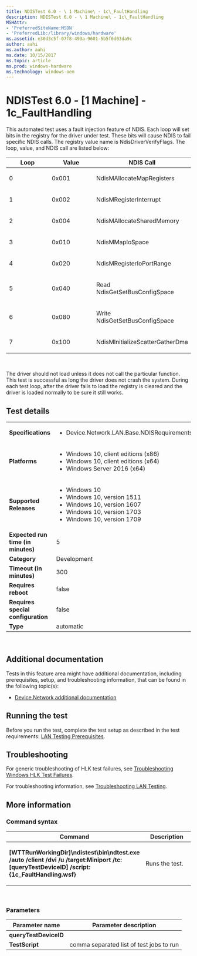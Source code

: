 ```yaml
---
title: NDISTest 6.0 - \ 1 Machine\ - 1c\_FaultHandling
description: NDISTest 6.0 - \ 1 Machine\ - 1c\_FaultHandling
MSHAttr:
- 'PreferredSiteName:MSDN'
- 'PreferredLib:/library/windows/hardware'
ms.assetid: e30d3c5f-07f8-493a-9601-5b5f6d03da9c
author: aahi
ms.author: aahi
ms.date: 10/15/2017
ms.topic: article
ms.prod: windows-hardware
ms.technology: windows-oem
---
```


# <span id="p_hlk_test.821954e1-dfdf-405f-8ee2-aae655551aa9"></span>NDISTest 6.0 - \[1 Machine\] - 1c\_FaultHandling


This automated test uses a fault injection feature of NDIS. Each loop will set bits in the registry for the driver under test. These bits will cause NDIS to fail specific NDIS calls. The registry value name is NdisDriverVerifyFlags. The loop, value, and NDIS call are listed below:

<table>
<colgroup>
<col width="33%" />
<col width="33%" />
<col width="33%" />
</colgroup>
<thead>
<tr class="header">
<th>Loop</th>
<th>Value</th>
<th>NDIS Call</th>
</tr>
</thead>
<tbody>
<tr class="odd">
<td><p>0</p></td>
<td><p>0x001</p></td>
<td><p>NdisMAllocateMapRegisters</p></td>
</tr>
<tr class="even">
<td><p>1</p></td>
<td><p>0x002</p></td>
<td><p>NdisMRegisterInterrupt</p></td>
</tr>
<tr class="odd">
<td><p>2</p></td>
<td><p>0x004</p></td>
<td><p>NdisMAllocateSharedMemory</p></td>
</tr>
<tr class="even">
<td><p>3</p></td>
<td><p>0x010</p></td>
<td><p>NdisMMapIoSpace</p></td>
</tr>
<tr class="odd">
<td><p>4</p></td>
<td><p>0x020</p></td>
<td><p>NdisMRegisterIoPortRange</p></td>
</tr>
<tr class="even">
<td><p>5</p></td>
<td><p>0x040</p></td>
<td><p>Read NdisGetSetBusConfigSpace</p></td>
</tr>
<tr class="odd">
<td><p>6</p></td>
<td><p>0x080</p></td>
<td><p>Write NdisGetSetBusConfigSpace</p></td>
</tr>
<tr class="even">
<td><p>7</p></td>
<td><p>0x100</p></td>
<td><p>NdisMInitializeScatterGatherDma</p></td>
</tr>
</tbody>
</table>

 

The driver should not load unless it does not call the particular function. This test is successful as long the driver does not crash the system. During each test loop, after the driver fails to load the registry is cleared and the driver is loaded normally to be sure it still works.

## Test details
|||
|---|---|
| **Specifications**  | <ul><li>Device.Network.LAN.Base.NDISRequirements</li></ul> |  
| **Platforms**   | <ul><li>Windows 10, client editions (x86)</li><li>Windows 10, client editions (x64)</li><li>Windows Server 2016 (x64)</li></ul> |
| **Supported Releases** | <ul><li>Windows 10</li><li>Windows 10, version 1511</li><li>Windows 10, version 1607</li><li>Windows 10, version 1703</li><li>Windows 10, version 1709</li></ul> |
|**Expected run time (in minutes)**| 5 |
|**Category**| Development |
|**Timeout (in minutes)**| 300 |
|**Requires reboot**| false |
|**Requires special configuration**| false |
|**Type**| automatic |

 

## <span id="Additional_documentation"></span><span id="additional_documentation"></span><span id="ADDITIONAL_DOCUMENTATION"></span>Additional documentation


Tests in this feature area might have additional documentation, including prerequisites, setup, and troubleshooting information, that can be found in the following topic(s):

-   [Device.Network additional documentation](device-network-additional-documentation.md)

## <span id="Running_the_test"></span><span id="running_the_test"></span><span id="RUNNING_THE_TEST"></span>Running the test


Before you run the test, complete the test setup as described in the test requirements: [LAN Testing Prerequisites](lan-testing-prerequisites.md).

## <span id="Troubleshooting"></span><span id="troubleshooting"></span><span id="TROUBLESHOOTING"></span>Troubleshooting


For generic troubleshooting of HLK test failures, see [Troubleshooting Windows HLK Test Failures](..\user\troubleshooting-windows-hlk-test-failures.md).

For troubleshooting information, see [Troubleshooting LAN Testing](troubleshooting-lan-testing.md).

## <span id="More_information"></span><span id="more_information"></span><span id="MORE_INFORMATION"></span>More information


### <span id="Command_syntax"></span><span id="command_syntax"></span><span id="COMMAND_SYNTAX"></span>Command syntax

<table>
<colgroup>
<col width="50%" />
<col width="50%" />
</colgroup>
<thead>
<tr class="header">
<th>Command</th>
<th>Description</th>
</tr>
</thead>
<tbody>
<tr class="odd">
<td><p><strong>[WTTRunWorkingDir]\ndistest\bin\ndtest.exe /auto /client /dvi /u /target:Miniport /tc:[queryTestDeviceID] /script:{1c_FaultHandling.wsf}</strong></p></td>
<td><p>Runs the test.</p></td>
</tr>
</tbody>
</table>

 

### <span id="Parameters"></span><span id="parameters"></span><span id="PARAMETERS"></span>Parameters

| Parameter name        | Parameter description                    |
|-----------------------|------------------------------------------|
| **queryTestDeviceID** |                                          |
| **TestScript**        | comma separated list of test jobs to run |

 

 

 






